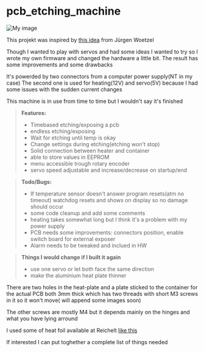 pcb_etching_machine
===================


![My image](http://abload.de/img/img_20131203_202908_4bak7n.jpg)

This projekt was inspired by [this idea](http://avr-projekte.de/aetz2.htm) from Jürgen Woetzel

Though I wanted to play with servos and had some ideas I wanted to try so I wrote my own firmware and changed the hardware a little bit.
The result has some improvements and some drawbacks

It's powerded by two connectors from a computer power supply(NT in my case)
The second one is used for heating(12V) and servo(5V) because I had some issues with the sudden current changes

This machine is in use from time to time but I wouldn't say it's finished

> **Features:**
> 
> - Timebased etching/exposing a pcb
> - endless etching/exposing
> - Wait for etching until temp is okay
> - Change settings during etching(etching won't stop)
> - Solid connection between heater and container
> - able to store values in EEPROM
> - menu accessible trough rotary encoder
> - servo speed adjustable and increase/decrease on startup/end

> **Todo/Bugs:**
> 
> - If temperature sensor doesn't answer program resets(atm no timeout)
    watchdog resets and shows on display so no damage should occur
> - some code cleanup and add some comments
> - heating takes somewhat long but I think it's a problem with my power supply
> - PCB needs some improvements: connectors position, enable switch board for external exposer
> - Alarm needs to be tweaked and inclued in HW

> **Things I would change if I built it again**
> 
> - use one servo or let both face the same direction
> - make the aluminium heat plate thinner

There are two holes in the heat-plate and a plate sticked to the container for the actual PCB both 3mm thick
which has two threads with short M3 screws in it so it won't move( will append some images soon)

The other screws are mostly M4 but it depends mainly on the hinges and what you have lying arround

I used some of heat foil available at Reichelt [like this](http://www.reichelt.de/THF-65100/3/index.html?&ACTION=3&LA=446&ARTICLE=108461&artnr=THF-65100&SEARCH=heizung)

If interested I can put toghether a complete list of things needed
